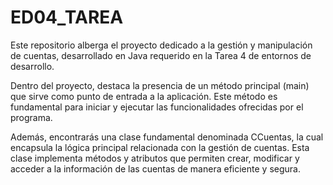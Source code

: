 # ED04_TAREA

Este repositorio alberga el proyecto dedicado a la gestión y manipulación de cuentas, desarrollado en Java requerido en la Tarea 4 de entornos de desarrollo.

Dentro del proyecto, destaca la presencia de un método principal (main) que sirve como punto de entrada a la aplicación. Este método es fundamental para iniciar y ejecutar las funcionalidades ofrecidas por el programa.

Además, encontrarás una clase fundamental denominada CCuentas, la cual encapsula la lógica principal relacionada con la gestión de cuentas. Esta clase implementa métodos y atributos que permiten crear, modificar y acceder a la información de las cuentas de manera eficiente y segura.

